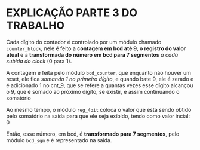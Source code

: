 # EXPLICAÇÃO PARTE 3 DO TRABALHO

Cada dígito do contador é controlado por um módulo chamado `counter_block`, nele é feito a **contagem em bcd até 9**, 
**o registro do valor atual** e a **transformada do número em bcd para 7 segmentos** *a cada subida do clock* (0 para 1). 

A contagem é feita pelo módulo `bcd_counter`, que enquanto não houver um reset, ele fica *somando 1 no primeiro dígito*, 
e quando bate 9, ele é zerado e é adicionado 1 no cnt_9, que se refere a quantas vezes esse dígito alcançou o 9, 
que é somado ao próximo dígito, se existir, e assim continuando o somatório

Ao mesmo tempo, o módulo `reg_4bit` coloca o valor que está sendo obtido pelo somatório na saída para que ele seja exibido, tendo como valor incial: 0

Então, esse número, em bcd, é **transformado para 7 segmentos**, pelo módulo `bcd_sgm` e é representado na saída.
